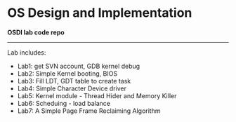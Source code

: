 OS Design and Implementation
============================

**OSDI lab code repo**

-----------

Lab includes:

- Lab1: get SVN account, GDB kernel debug
- Lab2: Simple Kernel booting, BIOS
- Lab3: Fill LDT, GDT table to create task
- Lab4: Simple Character Device driver
- Lab5: Kernel module - Thread Hider and Memory Killer
- Lab6: Scheduing - load balance
- Lab7: A Simple Page Frame Reclaiming Algorithm

